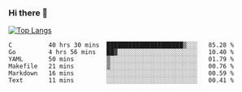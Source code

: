 ### Hi there 👋

<!--
**3Xpl0it3r/3Xpl0it3r** is a ✨ _special_ ✨ repository because its `README.md` (this file) appears on your GitHub profile.

Here are some ideas to get you started:

- 🔭 I’m currently working on ...
- 🌱 I’m currently learning ...
- 👯 I’m looking to collaborate on ...
- 🤔 I’m looking for help with ...
- 💬 Ask me about ...
- 📫 How to reach me: ...
- 😄 Pronouns: ...
- ⚡ Fun fact: ...
-->


[![Top Langs](https://github-readme-stats.vercel.app/api/top-langs/?username=3Xpl0it3r&layout=compact)](https://github.com/3Xpl0it3r/3Xpl0it3r)

<!--START_SECTION:waka-->

```text
C          40 hrs 30 mins  █████████████████████▒░░░   85.28 %
Go         4 hrs 56 mins   ██▓░░░░░░░░░░░░░░░░░░░░░░   10.40 %
YAML       50 mins         ▒░░░░░░░░░░░░░░░░░░░░░░░░   01.79 %
Makefile   21 mins         ▒░░░░░░░░░░░░░░░░░░░░░░░░   00.76 %
Markdown   16 mins         ░░░░░░░░░░░░░░░░░░░░░░░░░   00.59 %
Text       11 mins         ░░░░░░░░░░░░░░░░░░░░░░░░░   00.41 %
```

<!--END_SECTION:waka-->
